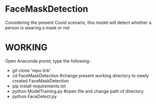 # FaceMaskDetection
Considering the present Covid scenario, this model will detect whether a person is wearing a mask or not

# WORKING
Open Anaconda promt, type the following- 
* git clone 'repo link'
 * cd FaceMaskDetection              #change present working directory to newly created FaceMaskDetection
 * pip install requirements.txt
 * python ModelTraining.py           #open file and change path of directory
 * python FaceDetect.py
